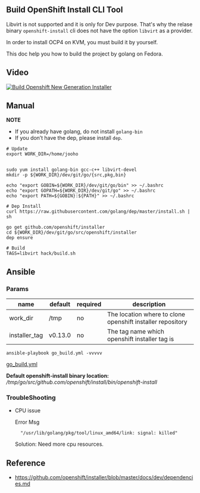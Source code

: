 Build OpenShift Install CLI Tool
--------------------------------

Libvirt is not supported and it is only for Dev purpose. That's why the relase binary `openshift-install` cli does not have the option `libvirt` as a provider.

In order to install OCP4 on KVM, you must build it by yourself.

This doc help you how to build the project by golang on Fedora.

## Video
[![Build Openshift New Generation Installer](http://img.youtube.com/vi/ZD5SnNyOuy4/0.jpg)](https://www.youtube.com/embed/ZD5SnNyOuy4)


## Manual

**NOTE**
- If you already have golang, do not install `golang-bin` 
- If you don’t have the dep, please install `dep`.

```
# Update
export WORK_DIR=/home/jooho


sudo yum install golang-bin gcc-c++ libvirt-devel
mkdir -p ${WORK_DIR}/dev/git/go/{src,pkg,bin}

echo "export GOBIN=${WORK_DIR}/dev/git/go/bin" >> ~/.bashrc
echo "export GOPATH=${WORK_DIR}/dev/git/go" >> ~/.bashrc
echo "export PATH=${GOBIN}:${PATH}" >> ~/.bashrc

# Dep Install
curl https://raw.githubusercontent.com/golang/dep/master/install.sh | sh

go get github.com/openshift/installer
cd ${WORK_DIR}/dev/git/go/src/openshift/installer
dep ensure
 
# Build
TAGS=libvirt hack/build.sh
```

## Ansible

### Params

|name| default|required|description|
|-----|-----|-----|-----|
|work_dir|/tmp|no| The location where to clone openshift installer repository|
|installer_tag|v0.13.0| no| The tag name which openshift installer tag is |

```
ansible-playbook go_build.yml -vvvvv
```
[go_build.yml](./go_build.yml)

**Default openshift-install binary location:** */tmp/go/src/github.com/openshift/install/bin/openshift-install*

### TroubleShooting

- CPU issue

  Error Msg
  ```
    "/usr/lib/golang/pkg/tool/linux_amd64/link: signal: killed"
  ```
  Solution: Need more cpu resources.

## Reference
- https://github.com/openshift/installer/blob/master/docs/dev/dependencies.md
